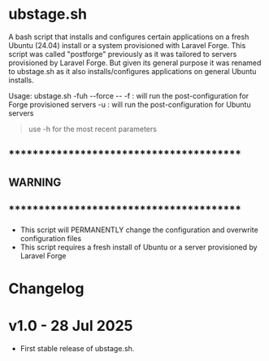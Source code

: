 # ubstage.sh
A bash script that installs and configures certain applications on a fresh Ubuntu (24.04) install or a system provisioned with Laravel Forge.
This script was called "postforge" previously as it was tailored to servers provisioned by Laravel Forge. But given its general purpose it was
renamed to ubstage.sh as it also installs/configures applications on general Ubuntu installs.

Usage: ubstage.sh -fuh --force --<loglevel>
 -f : will run the post-configuration for Forge provisioned servers
 -u : will run the post-configuration for Ubuntu servers
> use -h for the most recent parameters

## ***************************************
## WARNING
## ***************************************
* This script will PERMANENTLY change the configuration and overwrite configuration files
* This script requires a fresh install of Ubuntu or a server provisioned by Laravel Forge

# Changelog

# v1.0 - 28 Jul 2025
- First stable release of ubstage.sh.
